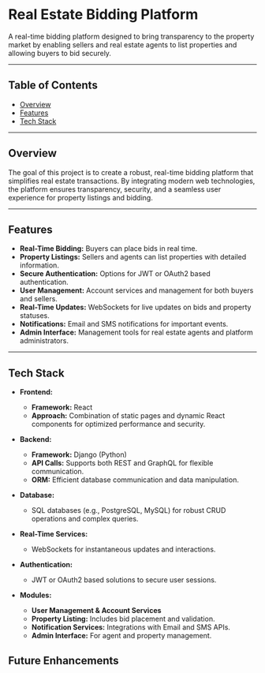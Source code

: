 # Real Estate Bidding Platform

A real-time bidding platform designed to bring transparency to the property market by enabling sellers and real estate agents to list properties and allowing buyers to bid securely.

---

## Table of Contents

- [Overview](#overview)
- [Features](#features)
- [Tech Stack](#tech-stack)

---

## Overview

The goal of this project is to create a robust, real-time bidding platform that simplifies real estate transactions. By integrating modern web technologies, the platform ensures transparency, security, and a seamless user experience for property listings and bidding.

---

## Features

- **Real-Time Bidding:** Buyers can place bids in real time.
- **Property Listings:** Sellers and agents can list properties with detailed information.
- **Secure Authentication:** Options for JWT or OAuth2 based authentication.
- **User Management:** Account services and management for both buyers and sellers.
- **Real-Time Updates:** WebSockets for live updates on bids and property statuses.
- **Notifications:** Email and SMS notifications for important events.
- **Admin Interface:** Management tools for real estate agents and platform administrators.

---

## Tech Stack

- **Frontend:** 
  - **Framework:** React  
  - **Approach:** Combination of static pages and dynamic React components for optimized performance and security.

- **Backend:** 
  - **Framework:** Django (Python)  
  - **API Calls:** Supports both REST and GraphQL for flexible communication.
  - **ORM:** Efficient database communication and data manipulation.

- **Database:** 
  - SQL databases (e.g., PostgreSQL, MySQL) for robust CRUD operations and complex queries.

- **Real-Time Services:** 
  - WebSockets for instantaneous updates and interactions.

- **Authentication:** 
  - JWT or OAuth2 based solutions to secure user sessions.

- **Modules:**
  - **User Management & Account Services**
  - **Property Listing:** Includes bid placement and validation.
  - **Notification Services:** Integrations with Email and SMS APIs.
  - **Admin Interface:** For agent and property management.

## Future Enhancements
